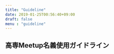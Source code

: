 ```yaml
---
title: "Guideline"
date: 2019-01-25T00:56:40+09:00
draft: false
menu : "guideline"
---
```


## 高専Meetup名義使用ガイドライン